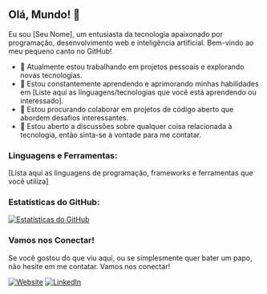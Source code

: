 ## Olá, Mundo! 👋

Eu sou [Seu Nome], um entusiasta da tecnologia apaixonado por programação, desenvolvimento web e inteligência artificial. Bem-vindo ao meu pequeno canto no GitHub!

- 🔭 Atualmente estou trabalhando em projetos pessoais e explorando novas tecnologias.
- 🌱 Estou constantemente aprendendo e aprimorando minhas habilidades em [Liste aqui as linguagens/tecnologias que você está aprendendo ou interessado].
- 👯 Estou procurando colaborar em projetos de código aberto que abordem desafios interessantes.
- 💬 Estou aberto a discussões sobre qualquer coisa relacionada à tecnologia, então sinta-se à vontade para me contatar.

### Linguagens e Ferramentas:
[Lista aqui as linguagens de programação, frameworks e ferramentas que você utiliza]

### Estatísticas do GitHub:
[![Estatísticas do GitHub](https://github-readme-stats.vercel.app/api?username=seuusername&show_icons=true&theme=radical)](https://github.com/seuusername)

### Vamos nos Conectar!
Se você gostou do que viu aqui, ou se simplesmente quer bater um papo, não hesite em me contatar. Vamos nos conectar!

[![Website](https://img.shields.io/badge/Website-Seu%20Site%20Pessoal-brightgreen)](https://www.seusite.com)
[![LinkedIn](https://img.shields.io/badge/LinkedIn-Seu%20Perfil%20no%20LinkedIn-blue)](https://www.linkedin.com/in/seulinkedin)
